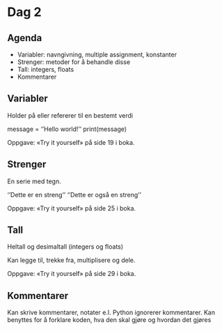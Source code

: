 
# Dag 2

## Agenda

* Variabler: navngivning, multiple assignment, konstanter
* Strenger: metoder for å behandle disse
* Tall: integers, floats
* Kommentarer

## Variabler

Holder på eller refererer til en bestemt verdi

message = ‘’Hello world!’’
print(message)

Oppgave: «Try it yourself» på side 19 i boka.

## Strenger

En serie med tegn.

‘’Dette er en streng’’
‘’Dette er også en streng’’

Oppgave: «Try it yourself» på side 25 i boka.

## Tall

Heltall og desimaltall (integers og floats)

Kan legge til, trekke fra, multiplisere og dele.

Oppgave: «Try it yourself» på side 29 i boka.

## Kommentarer

Kan skrive kommentarer, notater e.l.
Python ignorerer kommentarer.
Kan benyttes for å forklare koden, hva den skal gjøre og hvordan det gjøres
